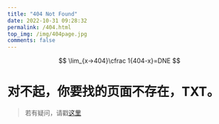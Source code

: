 ```yaml
---
title: "404 Not Found"
date: 2022-10-31 09:28:32
permalink: /404.html
top_img: /img/404page.jpg
comments: false
---
```


$$
\lim_{x→404}\cfrac 1{404-x}=DNE
$$

# 对不起，你要找的页面不存在，TXT。

> 若有疑问，请戳[这里](https://www.felixesintot.top/feedback)
